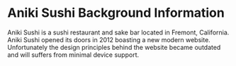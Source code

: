 # Aniki Sushi Background Information
Aniki Sushi is a sushi restaurant and sake bar located in Fremont, California. Aniki Sushi opened its doors in 2012 boasting a new modern website. Unfortunately the design principles behind the website became outdated and will suffers from minimal device support.

